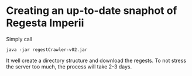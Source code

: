 # Creating an up-to-date snaphot of Regesta Imperii


Simply call

```
java -jar regestCrawler-v02.jar 
```

It well create a directory structure and download the regests. To not stress the server too much, the process will take 2-3 days.

